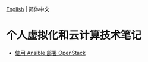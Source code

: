 [English](README.md) | 简体中文

# 个人虚拟化和云计算技术笔记

- [使用 Ansible 部署 OpenStack](ansible/openstack/README.md)

